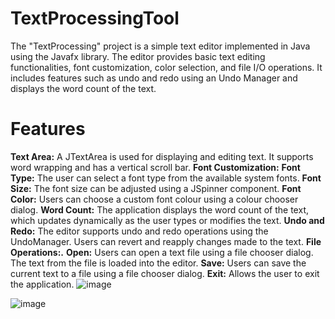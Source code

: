 # TextProcessingTool
The "TextProcessing" project is a simple text editor implemented in Java using the Javafx library. The editor provides basic text editing functionalities, font customization, color selection, and file I/O operations. It includes features such as undo and redo using an Undo Manager and displays the word count of the text.

# Features
**Text Area:** 
  A JTextArea is used for displaying and editing text. It supports word wrapping and has a vertical scroll bar. 
**Font Customization:**
  **Font Type:** The user can select a font type from the available system fonts.
  **Font Size:** The font size can be adjusted using a JSpinner component.
  **Font Color:** Users can choose a custom font colour using a colour chooser dialog.
**Word Count:**
  The application displays the word count of the text, which updates dynamically as the user types or modifies the text.
**Undo and Redo:**
  The editor supports undo and redo operations using the UndoManager. Users can revert and reapply changes made to the text.
**File Operations:.**
  **Open:** Users can open a text file using a file chooser dialog. The text from the file is loaded into the editor.
  **Save:** Users can save the current text to a file using a file chooser dialog.
  **Exit:** Allows the user to exit the application.
![image](https://github.com/user-attachments/assets/ce6a1b9a-a162-409c-965a-5f3b59c5e368)
  
![image](https://github.com/user-attachments/assets/29ff3ee0-024a-4bc0-9371-a474761a2aae)
